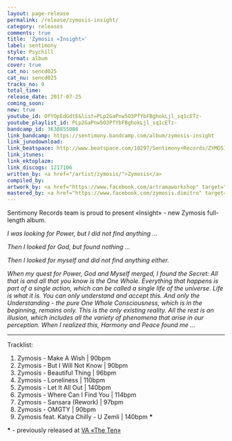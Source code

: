 ```yaml
---
layout: page-release
permalink: /release/zymosis-insight/
category: releases
comments: true
title: 'Zymosis «Insight»'
label: sentimony
style: Psychill
format: album
cover: true
cat_no: sencd025
cat_nu: sencd025
tracks_no: 9
total_time: 
release_date: 2017-07-25
coming_soon: 
new: true
youtube_id: OfYOpEdGdtE&list=PLp2GaPnw5O3PfYbFBghokLjl_sq1cETz-
youtube_playlist_id: PLp2GaPnw5O3PfYbFBghokLjl_sq1cETz-
bandcamp_id: 3630855086
link_bandcamp: https://sentimony.bandcamp.com/album/zymosis-insight
link_junodownload: 
link_beatspace: http://www.beatspace.com/10297/Sentimony+Records/ZYMOSIS/Insight/detail.aspx
link_itunes: 
link_ektoplazm: 
link_discogs: 1217106
written_by: <a href="/artist/zymosis/">Zymosis</a>
compiled_by: 
artwork_by: <a href="https://www.facebook.com/artramaworkshop" target="_blank" rel="noopener">Artrama</a>
mastered_by: <a href="https://www.facebook.com/zymosis.dimitro" target="_blank" rel="noopener">Dimitro (Zymosis Studio)</a>
---
```


Sentimony Records team is proud to present «Insight» - new Zymosis full-length album.

_I was looking for Power, but I did not find anything ..._

_Then I looked for God, but found nothing ..._

_Then I looked for myself and did not find anything either._

_When my quest for Power, God and Myself merged, I found the Secret:_
_All that is and all that you know is the One Whole._
_Everything that happens is part of a single action, which can be called a single life of the universe. Life is what it is. You can only understand and accept this. And only the Understanding - the pure One Whole Consciousness, which is in the beginning, remains only. This is the only existing reality. All the rest is an illusion, which includes all the variety of phenomena that arise in our perception._
_When I realized this, Harmony and Peace found me ..._

---
Tracklist:

01. Zymosis - Make A Wish \| 90bpm
02. Zymosis - But I Will Not Know \| 90bpm
03. Zymosis - Beautiful Thing \| 96bpm
04. Zymosis - Loneliness \| 110bpm
05. Zymosis - Let It All Out \| 140bpm
06. Zymosis - Where Can I Find You \| 114bpm
07. Zymosis - Sansara (Rework) \| 97bpm
08. Zymosis - OMGTY \| 90bpm
09. Zymosis feat. Katya Chilly - U Zemli \| 140bpm **\***

**\*** - previously released at [VA «The Ten»](/release/va-the-ten/)
